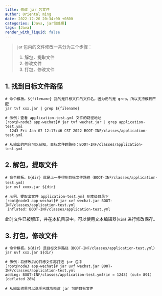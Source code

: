 ```yaml
---
title: 修改 jar 包文件
author: Oriental ming
date: 2022-12-20 20:34:00 +0800
categories: [Java, jar包处理]
tags: [Java]
render_with_liquid: false
---
```


> jar 包内的文件修改一共分为三个步骤：
>
> 1. 解包，提取文件
> 2. 修改文件
> 3. 打包，修改文件

## 1. 找到目标文件路径

```shell
# 命令模板。${filename} 指的是目标文件的文件名，因为用的是 grep，所以支持模糊匹配
jar tvf xxx.jar | grep ${filename}

# 示例：查看 application-test.yml 文件的路径地址
[root@-node3 app-wechat]# jar tvf wechat.jar | grep application-test.yml
  1243 Fri Jan 07 12:17:46 CST 2022 BOOT-INF/classes/application-test.yml

# 从输出的内容可以获知, 目标文件的路径：BOOT-INF/classes/application-test.yml
```

## 2. 解包，提取文件

```shell
# 命令模板。${dir} 就是上一步得到目标文件路径（BOOT-INF/classes/application-test.yml）
jar xvf xxxx.jar ${dir}

# 示例，提取出文件 application-test.yml 到本级目录下
[root@node3 app-wechat]# jar xvf wechat.jar BOOT-INF/classes/application-test.yml
 inflated: BOOT-INF/classes/application-test.yml
```

此时文件已被解压，并在本机目录中。可以使用文本编辑器(`vim`) 进行修改保存。

## 3. 打包，修改文件

```shell
# 命令模板。${dir} 是目标文件路径（BOOT-INF/classes/application-test.yml）
jar uvf xxx.jar ${dir}

# 示例：将修改后的目标文件再打进 jar 包中
[root@node3 app-wechat]# jar uvf wechat.jar BOOT-INF/classes/application-test.yml
adding: BOOT-INF/classes/application-test.yml(in = 1243) (out= 891)(deflated 28%)

# 从输出结果可以说明已成功修改 jar 包的目标文件
```
